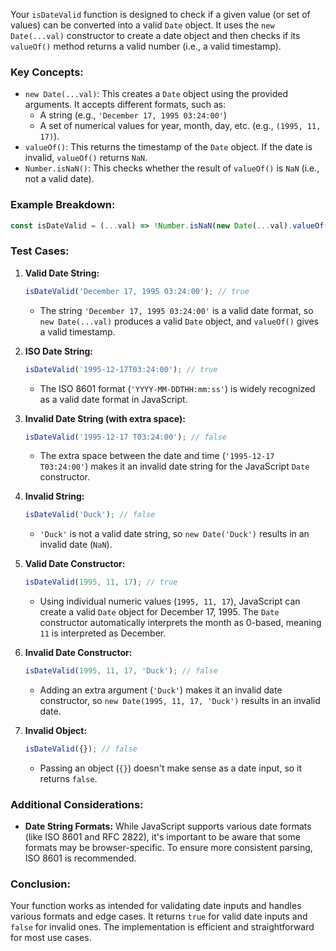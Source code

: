 Your `isDateValid` function is designed to check if a given value (or set of values) can be converted into a valid `Date` object. It uses the `new Date(...val)` constructor to create a date object and then checks if its `valueOf()` method returns a valid number (i.e., a valid timestamp).

### Key Concepts:
- `new Date(...val)`: This creates a `Date` object using the provided arguments. It accepts different formats, such as:
  - A string (e.g., `'December 17, 1995 03:24:00'`)
  - A set of numerical values for year, month, day, etc. (e.g., `(1995, 11, 17)`).
- `valueOf()`: This returns the timestamp of the `Date` object. If the date is invalid, `valueOf()` returns `NaN`.
- `Number.isNaN()`: This checks whether the result of `valueOf()` is `NaN` (i.e., not a valid date).

### Example Breakdown:

```javascript
const isDateValid = (...val) => !Number.isNaN(new Date(...val).valueOf());
```

### Test Cases:

1. **Valid Date String:**
   ```javascript
   isDateValid('December 17, 1995 03:24:00'); // true
   ```
   - The string `'December 17, 1995 03:24:00'` is a valid date format, so `new Date(...val)` produces a valid `Date` object, and `valueOf()` gives a valid timestamp.

2. **ISO Date String:**
   ```javascript
   isDateValid('1995-12-17T03:24:00'); // true
   ```
   - The ISO 8601 format (`'YYYY-MM-DDTHH:mm:ss'`) is widely recognized as a valid date format in JavaScript.

3. **Invalid Date String (with extra space):**
   ```javascript
   isDateValid('1995-12-17 T03:24:00'); // false
   ```
   - The extra space between the date and time (`'1995-12-17 T03:24:00'`) makes it an invalid date string for the JavaScript `Date` constructor.

4. **Invalid String:**
   ```javascript
   isDateValid('Duck'); // false
   ```
   - `'Duck'` is not a valid date string, so `new Date('Duck')` results in an invalid date (`NaN`).

5. **Valid Date Constructor:**
   ```javascript
   isDateValid(1995, 11, 17); // true
   ```
   - Using individual numeric values (`1995, 11, 17`), JavaScript can create a valid `Date` object for December 17, 1995. The `Date` constructor automatically interprets the month as 0-based, meaning `11` is interpreted as December.

6. **Invalid Date Constructor:**
   ```javascript
   isDateValid(1995, 11, 17, 'Duck'); // false
   ```
   - Adding an extra argument (`'Duck'`) makes it an invalid date constructor, so `new Date(1995, 11, 17, 'Duck')` results in an invalid date.

7. **Invalid Object:**
   ```javascript
   isDateValid({}); // false
   ```
   - Passing an object (`{}`) doesn't make sense as a date input, so it returns `false`.

### Additional Considerations:
- **Date String Formats:** While JavaScript supports various date formats (like ISO 8601 and RFC 2822), it's important to be aware that some formats may be browser-specific. To ensure more consistent parsing, ISO 8601 is recommended.
  
### Conclusion:
Your function works as intended for validating date inputs and handles various formats and edge cases. It returns `true` for valid date inputs and `false` for invalid ones. The implementation is efficient and straightforward for most use cases.